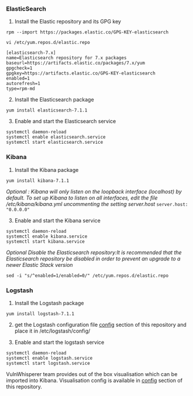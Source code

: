 ### ElasticSearch
1. Install the Elastic repository and its GPG key

`rpm --import https://packages.elastic.co/GPG-KEY-elasticsearch`

`vi /etc/yum.repos.d/elastic.repo`

```
[elasticsearch-7.x]
name=Elasticsearch repository for 7.x packages
baseurl=https://artifacts.elastic.co/packages/7.x/yum
gpgcheck=1
gpgkey=https://artifacts.elastic.co/GPG-KEY-elasticsearch
enabled=1
autorefresh=1
type=rpm-md
```

2. Install the Elasticsearch package

`yum install elasticsearch-7.1.1`

3. Enable and start the Elasticsearch service

```
systemctl daemon-reload
systemctl enable elasticsearch.service
systemctl start elasticsearch.service
```

### Kibana
1. Install the Kibana package

`yum install kibana-7.1.1`

*Optional : Kibana will only listen on the loopback interface (localhost) by default. To set up Kibana to listen on all interfaces, edit the file /etc/kibana/kibana.yml uncommenting the setting server.host*
`server.host: "0.0.0.0"`

3. Enable and start the Kibana service

```
systemctl daemon-reload
systemctl enable kibana.service
systemctl start kibana.service
```

*Optional Disable the Elasticsearch repository:It is recommended that the Elasticsearch repository be disabled in order to prevent an upgrade to a newer Elastic Stack version*

`sed -i "s/^enabled=1/enabled=0/" /etc/yum.repos.d/elastic.repo`

### Logstash
1. Install the Logstash package

`yum install logstash-7.1.1`

2. get the Logstash configuration file [config](https://github.com/HKcyberstark/Vuln_Mod/tree/master/config) section of this repository and place it in /etc/logstash/config/

3. Enable and start the logstash service

```
systemctl daemon-reload
systemctl enable logstash.service
systemctl start logstash.service
```

VulnWhisperer team provides out of the box visualisation which can be imported into Kibana. Visualisation config is available in [config](https://github.com/HKcyberstark/Vuln_Mod/tree/master/config) section of this repository.